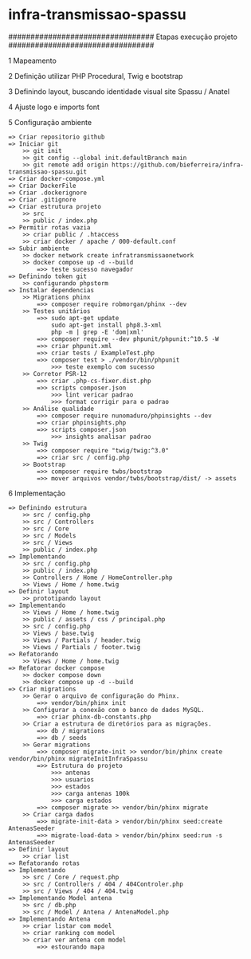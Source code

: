# infra-transmissao-spassu

################################# Etapas execução projeto #################################

1 Mapeamento

2 Definição utilizar PHP Procedural, Twig e bootstrap

3 Definindo layout, buscando identidade visual site Spassu / Anatel

4 Ajuste logo e imports font

5 Configuração ambiente

    => Criar repositorio github
    => Iniciar git
        >> git init
        >> git config --global init.defaultBranch main
        >> git remote add origin https://github.com/bieferreira/infra-transmissao-spassu.git
    => Criar docker-compose.yml
    => Criar DockerFile
    => Criar .dockerignore
    => Criar .gitignore
    => Criar estrutura projeto
        >> src
        >> public / index.php
    => Permitir rotas vazia
        >> criar public / .htaccess
        >> criar docker / apache / 000-default.conf
    => Subir ambiente
        >> docker network create infratransmissaonetwork
        >> docker compose up -d --build
            =>> teste sucesso navegador
    => Definindo token git
        >> configurando phpstorm
    => Instalar dependencias
    	>> Migrations phinx
    		=>> composer require robmorgan/phinx --dev
    	>> Testes unitários
    		=>> sudo apt-get update
				sudo apt-get install php8.3-xml
				php -m | grep -E 'dom|xml'
    		=>> composer require --dev phpunit/phpunit:^10.5 -W
    		=>> criar phpunit.xml
    		=>> criar tests / ExampleTest.php
    		=>> composer test > ./vendor/bin/phpunit
                >>> teste exemplo com sucesso
    	>> Corretor PSR-12
    		=>> criar .php-cs-fixer.dist.php
    		=>> scripts composer.json
    			>>> lint vericar padrao
    			>>> format corrigir para o padrao
    	>> Análise qualidade
    		=>> composer require nunomaduro/phpinsights --dev
    		=>> criar phpinsights.php
    		=>> scripts composer.json
    			>>> insights analisar padrao
    	>> Twig
    		=>> composer require "twig/twig:^3.0"
    		=>> criar src / config.php
    	>> Bootstrap
    		=>> composer require twbs/bootstrap
    		=>> mover arquivos vendor/twbs/bootstrap/dist/ -> assets

6 Implementação

    => Definindo estrutura
    	>> src / config.php
    	>> src / Controllers
    	>> src / Core
    	>> src / Models
    	>> src / Views
        >> public / index.php
    => Implementando 
    	>> src / config.php
    	>> public / index.php
    	>> Controllers / Home / HomeController.php
    	>> Views / Home / home.twig
    => Definir layout
    	>> prototipando layout
    => Implementando
    	>> Views / Home / home.twig
    	>> public / assets / css / principal.php
    	>> src / config.php
    	>> Views / base.twig
    	>> Views / Partials / header.twig
    	>> Views / Partials / footer.twig
    => Refatorando
    	>> Views / Home / home.twig
    => Refatorar docker compose
    	>> docker compose down
    	>> docker compose up -d --build
    => Criar migrations
    	>> Gerar o arquivo de configuração do Phinx.
    		=>> vendor/bin/phinx init
		>> Configurar a conexão com o banco de dados MySQL.
			=>> criar phinx-db-constants.php
		>> Criar a estrutura de diretórios para as migrações.
			=>> db / migrations
			=>> db / seeds
		>> Gerar migrations
			=>> composer migrate-init >> vendor/bin/phinx create vendor/bin/phinx migrateInitInfraSpassu
			=>> Estrutura do projeto
				>>> antenas
				>>> usuarios
				>>> estados
				>>> carga antenas 100k
				>>> carga estados
			=>> composer migrate >> vendor/bin/phinx migrate
		>> Criar carga dados
			=>> migrate-init-data > vendor/bin/phinx seed:create AntenasSeeder
    		=>> migrate-load-data > vendor/bin/phinx seed:run -s AntenasSeeder
    => Definir layout
    	>> criar list
    => Refatorando rotas
    => Implementando
    	>> src / Core / request.php
    	>> src / Controllers / 404 / 404Controler.php
    	>> src / Views / 404 / 404.twig
    => Implementando Model antena
	    >> src / db.php
    	>> src / Model / Antena / AntenaModel.php
	=> Implementando Antena
		>> criar listar com model
		>> criar ranking com model
		>> criar ver antena com model
			=>> estourando mapa
